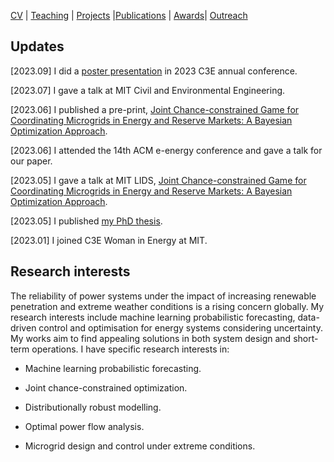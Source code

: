 [CV](https://yifueve.github.io/cv/) | [Teaching](https://yifueve.github.io/teaching/) | [Projects](https://yifueve.github.io/projects/) |[Publications](https://yifueve.github.io/publications/) | [Awards](https://yifueve.github.io/award/)| [Outreach](https://yifueve.github.io/outreach/)

## Updates

[2023.09] I did a [poster presentation](https://www.dropbox.com/home/C3E_video_poster?preview=2023+C3E+Poster_Yifu_Ding_MIT.pdf) in 2023 C3E annual conference.

[2023.07] I gave a talk at MIT Civil and Environmental Engineering.

[2023.06] I published a pre-print, [Joint Chance-constrained Game for Coordinating Microgrids in Energy and Reserve Markets: A Bayesian Optimization Approach](https://arxiv.org/abs/2306.12644).

[2023.06] I attended the 14th ACM e-energy conference and gave a talk for our paper.

[2023.05] I gave a talk at MIT LIDS, [Joint Chance-constrained Game for Coordinating Microgrids in Energy and Reserve Markets: A Bayesian Optimization Approach](https://lids.mit.edu/news-and-events/events/joint-chance-constrained-game-coordinating-microgrids-energy-and-reserve).

[2023.05] I published [my PhD thesis](https://ora.ox.ac.uk/objects/uuid:68b15749-d3ff-441f-8093-d42575cf70cc).

[2023.01] I joined C3E Woman in Energy at MIT.

## Research interests

The reliability of power systems under the impact of increasing renewable penetration and extreme weather conditions is a rising concern globally. My research interests include machine learning probabilistic forecasting, data-driven control and optimisation for energy systems considering uncertainty. My works aim to find appealing solutions in both system design and short-term operations. I have specific research interests in:

- Machine learning probabilistic forecasting.

- Joint chance-constrained optimization.

- Distributionally robust modelling.

- Optimal power flow analysis.

- Microgrid design and control under extreme conditions.
